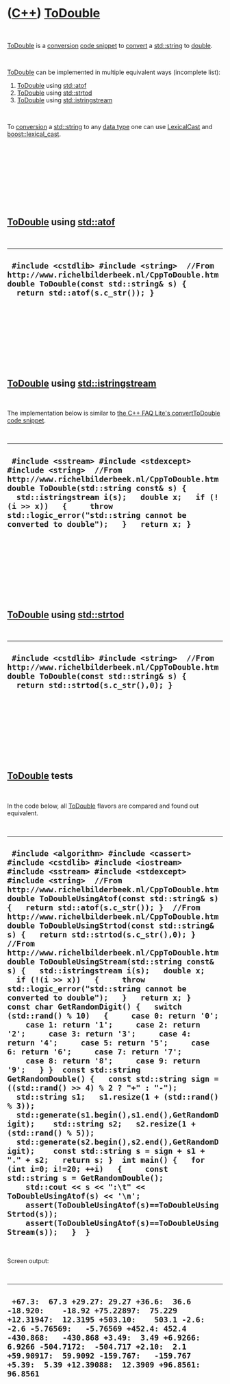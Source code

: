 



 

 

 

 

 

([C++](Cpp.htm)) [ToDouble](CppToDouble.htm)
============================================

 

[ToDouble](CppToDouble.htm) is a [conversion](CppConvert.htm) [code
snippet](CppCodeSnippets.htm) to [convert](CppConvert.htm) a
[std::string](CppString.htm) to [double](CppDouble.htm).

 

[ToDouble](CppToDouble.htm) can be implemented in multiple equivalent
ways (incomplete list):

1.  [ToDouble](CppToDouble.htm) using [std::atof](CppAtof.htm)
2.  [ToDouble](CppToDouble.htm) using [std::strtod](CppStrtod.htm)
3.  [ToDouble](CppToDouble.htm) using
    [std::istringstream](CppIstringstream.htm)

 

To [conversion](CppConvert.htm) a [std::string](CppString.htm) to any
[data type](CppDataType.htm) one can use
[LexicalCast](CppLexicalCast.htm) and
[boost::lexical\_cast](CppLexical_cast.htm).

 

 

 

 

 

[ToDouble](CppToDouble.htm) using [std::atof](CppAtof.htm)
----------------------------------------------------------

 

  -------------------------------------------------------------------------------------------------------------------------------------------------------------------------
  ` #include <cstdlib> #include <string>  //From http://www.richelbilderbeek.nl/CppToDouble.htm double ToDouble(const std::string& s) {   return std::atof(s.c_str()); }`
  -------------------------------------------------------------------------------------------------------------------------------------------------------------------------

 

 

 

 

 

[ToDouble](CppToDouble.htm) using [std::istringstream](CppIstringstream.htm)
----------------------------------------------------------------------------

 

The implementation below is similar to [the C++ FAQ Lite's
convertToDouble code
snippet](http://www.parashift.com/c++-faq-lite/misc-technical-issues.html#faq-39.2).

 

  --------------------------------------------------------------------------------------------------------------------------------------------------------------------------------------------------------------------------------------------------------------------------------------------------------------------
  ` #include <sstream> #include <stdexcept> #include <string>  //From http://www.richelbilderbeek.nl/CppToDouble.htm double ToDouble(std::string const& s) {   std::istringstream i(s);   double x;   if (!(i >> x))   {     throw std::logic_error("std::string cannot be converted to double");   }   return x; }`
  --------------------------------------------------------------------------------------------------------------------------------------------------------------------------------------------------------------------------------------------------------------------------------------------------------------------

 

 

 

 

 

[ToDouble](CppToDouble.htm) using [std::strtod](CppStrtod.htm)
--------------------------------------------------------------

 

  -----------------------------------------------------------------------------------------------------------------------------------------------------------------------------
  ` #include <cstdlib> #include <string>  //From http://www.richelbilderbeek.nl/CppToDouble.htm double ToDouble(const std::string& s) {   return std::strtod(s.c_str(),0); }`
  -----------------------------------------------------------------------------------------------------------------------------------------------------------------------------

 

 

 

 

 

[ToDouble](CppToDouble.htm) tests
---------------------------------

 

In the code below, all [ToDouble](CppToDouble.htm) flavors are compared
and found out equivalent.

 

  -----------------------------------------------------------------------------------------------------------------------------------------------------------------------------------------------------------------------------------------------------------------------------------------------------------------------------------------------------------------------------------------------------------------------------------------------------------------------------------------------------------------------------------------------------------------------------------------------------------------------------------------------------------------------------------------------------------------------------------------------------------------------------------------------------------------------------------------------------------------------------------------------------------------------------------------------------------------------------------------------------------------------------------------------------------------------------------------------------------------------------------------------------------------------------------------------------------------------------------------------------------------------------------------------------------------------------------------------------------------------------------------------------------------------------------------------------------------------------------------------------------------------------------------------------------------------------------------------------------------------------------------------------------------------------------------------------------
  ` #include <algorithm> #include <cassert> #include <cstdlib> #include <iostream> #include <sstream> #include <stdexcept> #include <string>  //From http://www.richelbilderbeek.nl/CppToDouble.htm double ToDoubleUsingAtof(const std::string& s) {   return std::atof(s.c_str()); }  //From http://www.richelbilderbeek.nl/CppToDouble.htm double ToDoubleUsingStrtod(const std::string& s) {   return std::strtod(s.c_str(),0); }  //From http://www.richelbilderbeek.nl/CppToDouble.htm double ToDoubleUsingStream(std::string const& s) {   std::istringstream i(s);   double x;   if (!(i >> x))   {     throw std::logic_error("std::string cannot be converted to double");   }   return x; }  const char GetRandomDigit() {   switch (std::rand() % 10)   {     case 0: return '0';     case 1: return '1';     case 2: return '2';     case 3: return '3';     case 4: return '4';     case 5: return '5';     case 6: return '6';     case 7: return '7';     case 8: return '8';     case 9: return '9';   } }  const std::string GetRandomDouble() {   const std::string sign = ((std::rand() >> 4) % 2 ? "+" : "-");    std::string s1;   s1.resize(1 + (std::rand() % 3));   std::generate(s1.begin(),s1.end(),GetRandomDigit);    std::string s2;   s2.resize(1 + (std::rand() % 5));   std::generate(s2.begin(),s2.end(),GetRandomDigit);    const std::string s = sign + s1 + "." + s2;   return s; }  int main() {   for (int i=0; i!=20; ++i)   {     const std::string s = GetRandomDouble();     std::cout << s << ":\t" << ToDoubleUsingAtof(s) << '\n';     assert(ToDoubleUsingAtof(s)==ToDoubleUsingStrtod(s));     assert(ToDoubleUsingAtof(s)==ToDoubleUsingStream(s));   }  }`
  -----------------------------------------------------------------------------------------------------------------------------------------------------------------------------------------------------------------------------------------------------------------------------------------------------------------------------------------------------------------------------------------------------------------------------------------------------------------------------------------------------------------------------------------------------------------------------------------------------------------------------------------------------------------------------------------------------------------------------------------------------------------------------------------------------------------------------------------------------------------------------------------------------------------------------------------------------------------------------------------------------------------------------------------------------------------------------------------------------------------------------------------------------------------------------------------------------------------------------------------------------------------------------------------------------------------------------------------------------------------------------------------------------------------------------------------------------------------------------------------------------------------------------------------------------------------------------------------------------------------------------------------------------------------------------------------------------------

 

Screen output:

 

  ------------------------------------------------------------------------------------------------------------------------------------------------------------------------------------------------------------------------------------------------------------------------------------------------------------------------------------------------------------
  ` +67.3:  67.3 +29.27: 29.27 +36.6:  36.6 -18.920:    -18.92 +75.22897:  75.229 +12.31947:  12.3195 +503.10:    503.1 -2.6:   -2.6 -5.76569:   -5.76569 +452.4: 452.4 -430.868:   -430.868 +3.49:  3.49 +6.9266:    6.9266 -504.7172:  -504.717 +2.10:  2.1 +59.90917:  59.9092 -159.767:   -159.767 +5.39:  5.39 +12.39088:  12.3909 +96.8561:   96.8561`
  ------------------------------------------------------------------------------------------------------------------------------------------------------------------------------------------------------------------------------------------------------------------------------------------------------------------------------------------------------------

 

 

 

 

 





 



